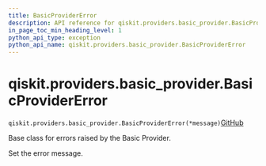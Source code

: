 ```yaml
---
title: BasicProviderError
description: API reference for qiskit.providers.basic_provider.BasicProviderError
in_page_toc_min_heading_level: 1
python_api_type: exception
python_api_name: qiskit.providers.basic_provider.BasicProviderError
---
```


<span id="qiskit-providers-basic-provider-basicprovidererror" />

# qiskit.providers.basic\_provider.BasicProviderError

<span id="qiskit.providers.basic_provider.BasicProviderError" />

`qiskit.providers.basic_provider.BasicProviderError(*message)`[GitHub](https://github.com/qiskit/qiskit/tree/stable/1.0/qiskit/providers/basic_provider/exceptions.py "view source code")

Base class for errors raised by the Basic Provider.

Set the error message.

